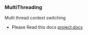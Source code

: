 ### MultiThreading
Multi thread context switching

- Please Read this docs
[project.docx](https://github.com/woosook0127/MultiThreading/files/9052561/project.docx)
